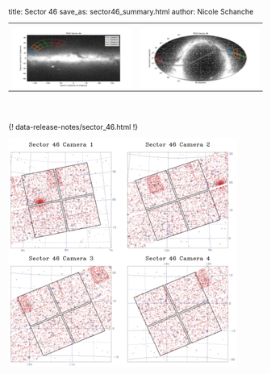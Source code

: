 title: Sector 46
save_as: sector46_summary.html
author: Nicole Schanche


<table>
  <tr>
    <th colspan="2" ></th>
  </tr>
  <tr>
    <td width="50%" style = "text-align: center;">
          <img class="img-responsive" style="max-width:100%;" src="images/sector-plots/tess_galactic_sector_046.png"> 
    </td>
    <td width="50%" style = "text-align: center;">
          <img class="img-responsive" style="max-width:100%;" src="images/sector-plots/tess_icrs_sector_046.png">
    </td>
  </tr>
</table>
<br></br>





{! data-release-notes/sector_46.html !}

<img class="img-responsive" style="max-width:90%;" src="images/sector-plots/sector-plots.046.jpeg">